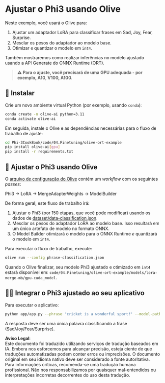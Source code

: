# Ajustar o Phi3 usando Olive

Neste exemplo, você usará o Olive para:

1. Ajustar um adaptador LoRA para classificar frases em Sad, Joy, Fear, Surprise.
1. Mesclar os pesos do adaptador ao modelo base.
1. Otimizar e quantizar o modelo em `int4`.

Também mostraremos como realizar inferências no modelo ajustado usando a API Generate do ONNX Runtime (ORT).

> **⚠️ Para o ajuste, você precisará de uma GPU adequada - por exemplo, A10, V100, A100.**

## 💾 Instalar

Crie um novo ambiente virtual Python (por exemplo, usando `conda`):

```bash
conda create -n olive-ai python=3.11
conda activate olive-ai
```

Em seguida, instale o Olive e as dependências necessárias para o fluxo de trabalho de ajuste:

```bash
cd Phi-3CookBook/code/04.Finetuning/olive-ort-example
pip install olive-ai[gpu]
pip install -r requirements.txt
```

## 🧪 Ajustar o Phi3 usando Olive
O [arquivo de configuração do Olive](../../../../../code/04.Finetuning/olive-ort-example/phrase-classification.json) contém um *workflow* com os seguintes *passes*:

Phi3 -> LoRA -> MergeAdapterWeights -> ModelBuilder

De forma geral, este fluxo de trabalho irá:

1. Ajustar o Phi3 (por 150 etapas, que você pode modificar) usando os dados de [dataset/data-classification.json](../../../../../code/04.Finetuning/olive-ort-example/dataset/dataset-classification.json).
1. Mesclar os pesos do adaptador LoRA ao modelo base. Isso resultará em um único artefato de modelo no formato ONNX.
1. O Model Builder otimizará o modelo para o ONNX Runtime *e* quantizará o modelo em `int4`.

Para executar o fluxo de trabalho, execute:

```bash
olive run --config phrase-classification.json
```

Quando o Olive finalizar, seu modelo Phi3 ajustado e otimizado em `int4` estará disponível em: `code/04.Finetuning/olive-ort-example/models/lora-merge-mb/gpu-cuda_model`.

## 🧑‍💻 Integrar o Phi3 ajustado ao seu aplicativo 

Para executar o aplicativo:

```bash
python app/app.py --phrase "cricket is a wonderful sport!" --model-path models/lora-merge-mb/gpu-cuda_model
```

A resposta deve ser uma única palavra classificando a frase (Sad/Joy/Fear/Surprise).

**Aviso Legal**:  
Este documento foi traduzido utilizando serviços de tradução baseados em IA. Embora nos esforcemos para alcançar precisão, esteja ciente de que traduções automatizadas podem conter erros ou imprecisões. O documento original em seu idioma nativo deve ser considerado a fonte autoritativa. Para informações críticas, recomenda-se uma tradução humana profissional. Não nos responsabilizamos por quaisquer mal-entendidos ou interpretações incorretas decorrentes do uso desta tradução.